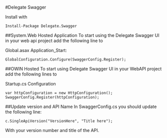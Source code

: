 #Delegate Swagger

Install with 
```
Install-Package Delegate.Swagger
```

##System.Web Hosted Application
To start using the Delegate Swagger UI in your web api project add the following line to

Global.asax Application_Start:
```
GlobalConfiguration.Configure(SwaggerConfig.Register);
```

##OWIN Hosted
To start using Delegate Swagger UI in your WebAPI project add the following lines to 

Startup.cs Configuration 
```
var httpConfiguration = new HttpConfiguration();
SwaggerConfig.Register(httpConfiguration);
```

##Update version and API Name
In SwaggerConfig.cs you should update the following line:
```
c.SingleApiVersion("VersionHere", "Title here"); 
```
With your version number and title of the API. 